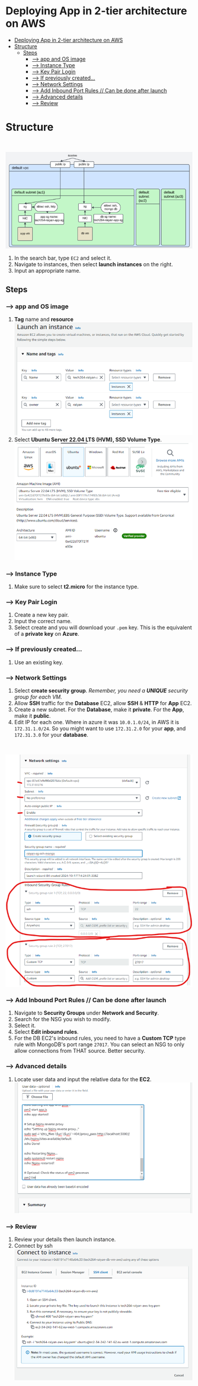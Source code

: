 # Deploying App in 2-tier architecture on AWS
- [Deploying App in 2-tier architecture on AWS](#deploying-app-in-2-tier-architecture-on-aws)
- [Structure](#structure)
  - [Steps](#steps)
    - [--\> app and OS image](#---app-and-os-image)
    - [--\> Instance Type](#---instance-type)
    - [--\> Key Pair Login](#---key-pair-login)
    - [--\> If previously created...](#---if-previously-created)
    - [--\> Network Settings](#---network-settings)
    - [--\> Add Inbound Port Rules // Can be done after launch](#---add-inbound-port-rules--can-be-done-after-launch)
    - [--\> Advanced details](#---advanced-details)
    - [--\> Review](#---review)

# Structure
<br>

![diagram](/images/2_tier_aws.png)
<br>
 
1. In the search bar, type `EC2` and select it.
2. Navigate to instances, then select **launch instances** on the right.
3. Input an appropriate name.
 
## Steps
### --> app and OS image

1. **Tag** name and **resource**
    ![diagram](/images/aws-step-1.png)
2. Select **Ubuntu Server 22.04 LTS (HVM), SSD Volume Type**.
    ![diagram](/images/aws-step-2.png)


 
### --> Instance Type
1. Make sure to select **t2.micro** for the instance type.
 
### --> Key Pair Login
1. Create a new key pair.
2. Input the correct name.
3. Select create and you will download your `.pem` key. This is the equivalent of a **private key** on **Azure**.
### --> If previously created...
1. Use an existing key.
 
### --> Network Settings
1. Select **create security group**. *Remember, you need a **UNIQUE** security group for each VM.*
2. Allow **SSH** traffic for the **Database** EC2, allow **SSH** & **HTTP** for **App** EC2.
3. Create a new subnet. For the **Database**, make it **private**. For the **App**, make it **public**.
4. Edit IP for each one. Where in azure it was `10.0.1.0/24`, in AWS it is `172.31.1.0/24`. So you might want to use `172.31.2.0` for your **app**, and `172.31.3.0` for your **database**.
<br>

![diagram](/images/aws-step-3.png)
<br>
### --> Add Inbound Port Rules // Can be done after launch
1. Navigate to **Security Groups** under **Network and Security**.
2. Search for the NSG you wish to modify.
3. Select it.
4. Select **Edit inbound rules**.
5. For the DB EC2's inbound rules, you need to have a **Custom TCP** type rule with MongoDB's port range `27017`. You can select an NSG to only allow connections from THAT source. Better security.
 
### --> Advanced details
1. Locate user data and input the relative data for the **EC2**.
   <br>
   ![diagram](/images/aws-step-4.png)
    <br>
### --> Review
1. Review your details then launch instance.
2. Connect by ssh
    <br>
   ![diagram](/images/aws-step-5.png)